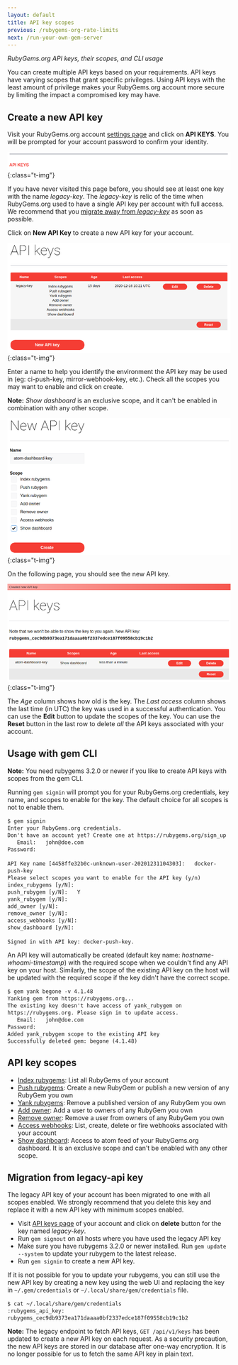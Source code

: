 ```yaml
---
layout: default
title: API key scopes
previous: /rubygems-org-rate-limits
next: /run-your-own-gem-server
---
```


<em class="t-gray">RubyGems.org API keys, their scopes, and CLI usage</em>

You can create multiple API keys based on your requirements. API keys have varying scopes that grant specific privileges. Using API keys with the least amount of privilege makes your RubyGems.org account more secure by limiting the impact a compromised key may have.

Create a new API key
-----------------------

Visit your RubyGems.org account [settings page](https://rubygems.org/settings/edit) and click on **API KEYS**. You will be prompted for your account password to confirm your identity.

![Settings API key](/images/settings-api-key.png){:class="t-img"}

If you have never visited this page before, you should see at least one key with the name *legacy-key*. The *legacy-key* is relic of the time when RubyGems.org used to have a single API key per account with full access. We recommend that you [migrate away from *legacy-key*](#migration-from-legacy-api-key) as soon as possible.

Click on **New API Key** to create a new API key for your account.

![Settings API key](/images/api-keys-index.png){:class="t-img"}

Enter a name to help you identify the environment the API key may be used in (eg: ci-push-key, mirror-webhook-key, etc.). Check all the scopes you may want to enable and click on create.

**Note:** *Show dashboard* is an exclusive scope, and it can't be enabled in combination with any other scope.

![New API key](/images/new-api-key.png){:class="t-img"}

On the following page, you should see the new API key.

![API key created](/images/api-key-created.png){:class="t-img"}

The *Age* column shows how old is the key. The *Last access* column shows the last time (in UTC) the key was used in a successful authentication. You can use the **Edit** button to update the scopes of the key. You can use the **Reset** button in the last row to delete *all* the API keys associated with your account.

Usage with gem CLI
------------------

**Note:** You need rubygems 3.2.0 or newer if you like to create API keys with scopes from the gem CLI.

Running `gem signin` will prompt you for your RubyGems.org credentials, key name, and scopes to enable for the key. The default choice for all scopes is not to enable them.

    $ gem signin
    Enter your RubyGems.org credentials.
    Don't have an account yet? Create one at https://rubygems.org/sign_up
       Email:   john@doe.com
    Password:

    API Key name [4458ffe32b0c-unknown-user-20201231104303]:   docker-push-key
    Please select scopes you want to enable for the API key (y/n)
    index_rubygems [y/N]:
    push_rubygem [y/N]:   Y
    yank_rubygem [y/N]:
    add_owner [y/N]:
    remove_owner [y/N]:
    access_webhooks [y/N]:
    show_dashboard [y/N]:

    Signed in with API key: docker-push-key.

An API key will automatically be created (default key name: *hostname-whoami-timestamp*) with the required scope when we couldn't find any API key on your host. Similarly, the scope of the existing API key on the host will be updated with the required scope if the key didn't have the correct scope.

    $ gem yank begone -v 4.1.48
    Yanking gem from https://rubygems.org...
    The existing key doesn't have access of yank_rubygem on https://rubygems.org. Please sign in to update access.
       Email:   john@doe.com
    Password:
    Added yank_rubygem scope to the existing API key
    Successfully deleted gem: begone (4.1.48)

API key scopes
--------------

* [Index rubygems](https://guides.rubygems.org/rubygems-org-api/#get---apiv1gemsjsonyaml): List all RubyGems of your account
* [Push rubygems](https://guides.rubygems.org/rubygems-org-api/#post---apiv1gems): Create a new RubyGem or publish a new version of any RubyGem you own
* [Yank rubygems](https://guides.rubygems.org/rubygems-org-api/#delete---apiv1gemsyank): Remove a published version of any RubyGem you own
* [Add owner](https://guides.rubygems.org/rubygems-org-api/#post---apiv1gemsgem-nameowners): Add a user to owners of any RubyGem you own
* [Remove owner](https://guides.rubygems.org/rubygems-org-api/#delete---apiv1gemsgem-nameowners): Remove a user from owners of any RubyGem you own
* [Access webhooks](https://guides.rubygems.org/rubygems-org-api/#webhook-methods): List, create, delete or fire webhooks associated with your account
* [Show dashboard](https://rubygems.org/dashboard): Access to atom feed of your RubyGems.org dashboard. It is an exclusive scope and can't be enabled with any other scope.

Migration from legacy-api key
-----------------------------

The legacy API key of your account has been migrated to one with all scopes enabled. We strongly recommend that you delete this key and replace it with a new API key with minimum scopes enabled.

* Visit [API keys page](https://rubygems.org/profile/api_keys) of your account and click on **delete** button for the key named *legacy-key*.
* Run `gem signout` on all hosts where you have used the legacy API key
* Make sure you have rubygems 3.2.0 or newer installed. Run `gem update --system` to update your rubygem to the latest release.
* Run `gem signin` to create a new API key.

If it is not possible for you to update your rubygems, you can still use the new API key by creating a new key using the web UI and replacing the key in `~/.gem/credentials` or `~/.local/share/gem/credentials` file.

    $ cat ~/.local/share/gem/credentials
    :rubygems_api_key: rubygems_cec9db9373ea171daaaa0bf2337edce187f09558cb19c1b2

**Note:** The legacy endpoint to fetch API keys, `GET /api/v1/keys` has been updated to create a new API key on each request. As a security precaution, the new API keys are stored in our database after one-way encryption. It is no longer possible for us to fetch the same API key in plain text.
